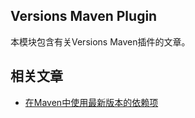 ## Versions Maven Plugin

本模块包含有关Versions Maven插件的文章。

## 相关文章

+ [在Maven中使用最新版本的依赖项](docs/在Maven中使用最新版本的依赖项.md)